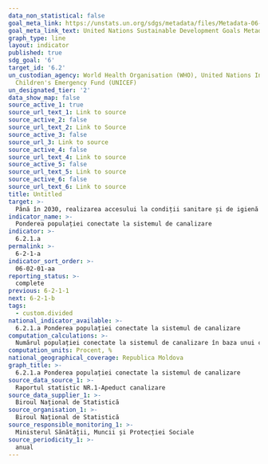 ```yaml
---
data_non_statistical: false
goal_meta_link: https://unstats.un.org/sdgs/metadata/files/Metadata-06-02-01.pdf
goal_meta_link_text: United Nations Sustainable Development Goals Metadata (pdf 428kB)
graph_type: line
layout: indicator
published: true
sdg_goal: '6'
target_id: '6.2'
un_custodian_agency: World Health Organisation (WHO), United Nations International
  Children's Emergency Fund (UNICEF)
un_designated_tier: '2'
data_show_map: false
source_active_1: true
source_url_text_1: Link to source
source_active_2: false
source_url_text_2: Link to Source
source_active_3: false
source_url_3: Link to source
source_active_4: false
source_url_text_4: Link to source
source_active_5: false
source_url_text_5: Link to source
source_active_6: false
source_url_text_6: Link to source
title: Untitled
target: >-
  Până în 2030, realizarea accesului la condiții sanitare și de igienă adecvate și echitabile pentru    toți și eliminarea defecării în aer liber, acordând o atenție specială nevoilor femeilor și fetelor și   celor în situații vulnerabile
indicator_name: >-
  Ponderea populației conectate la sistemul de canalizare
indicator: >-
  6.2.1.a
permalink: >-
  6-2-1-a
indicator_sort_order: >-
  06-02-01-aa
reporting_status: >-
  complete
previous: 6-2-1-1
next: 6-2-1-b
tags:
  - custom.divided
national_indicator_available: >-
  6.2.1.a Ponderea populației conectate la sistemul de canalizare
computation_calculations: >-
  Numărul populației conectate la sistemul de canalizare în baza unui contract de deservire cu întreprinderea care prestează aceste servicii raportat la numărul total al populației*100
computation_units: Procent, %
national_geographical_coverage: Republica Moldova
graph_title: >-
  6.2.1.a Ponderea populației conectate la sistemul de canalizare
source_data_source_1: >-
  Raportul statistic NR.1-Apeduct canalizare
source_data_supplier_1: >-
  Biroul Național de Statistică
source_organisation_1: >-
  Biroul Național de Statistică
source_responsible_monitoring_1: >-
  Ministerul Sănătății, Muncii și Protecției Sociale
source_periodicity_1: >-
  anual
---
```

